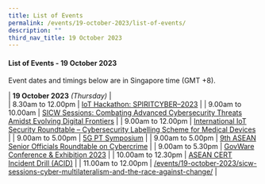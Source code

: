 ```yaml
---
title: List of Events
permalink: /events/19-october-2023/list-of-events/
description: ""
third_nav_title: 19 October 2023
---
```

#### **List of Events - 19 October 2023**

Event dates and timings below are in Singapore time (GMT +8). 

| **19 October 2023** *(Thursday)*   |                                 
| 8.30am to 12.00pm              | [IoT Hackathon: SPIRITCYBER–2023](/events/19-october-2023/iot-hackathon-spiritcyber-2023/)                                                                          |
| 9.00am to 10.00am          | [SICW Sessions: Combating Advanced Cybersecurity Threats Amidst Evolving Digital Frontiers](/events/19-october-2023/sicw-sessions-combating-advanced-cybersecurity-threats/)                                                                 |
| 9.00am to 12.00pm           | [International IoT Security Roundtable – Cybersecurity Labelling Scheme for Medical Devices](/events/19-october-2023/international-iot-security-roundtable-cybersecurity-labelling-scheme/)                               |
| 9.00am to 5.00pm           | [5G PT Symposium](/events/19-october-2023/5g-pt-symposium/)                               |
| 9.00am to 5.00pm           | [9th ASEAN Senior Officials Roundtable on Cybercrime](/events/19-october-2023/senior-officials-roundtable-on-cybercrime/)                               |
| 9.00am to 5.30pm           | [GovWare Conference & Exhibition 2023](/events/19-october-2023/govware-conference-and-exhibition/)                               |
| 10.00am to 12.30pm           | [ASEAN CERT Incident Drill (ACID)](/events/19-october-2023/asean-cert-incident-drill/)                               |
| 11.00am to 12.00pm          | [/events/19-october-2023/sicw-sessions-cyber-multilateralism-and-the-race-against-change/](/events/19-october-2023/sicw-sessions-cyber-multilateralism-and-the-race-against-change/)                                                                 |